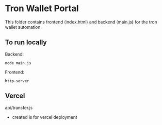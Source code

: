 # Tron Wallet Portal

This folder contains frontend (index.html) and backend (main.js) for the tron wallet automation.

## To run locally

Backend:

```
node main.js
```

Frontend:

```
http-server
```

## Vercel

api/transfer.js

- created is for vercel deployment
